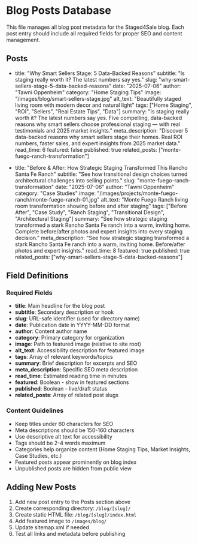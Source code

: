 # Blog Posts Database

This file manages all blog post metadata for the Staged4Sale blog. Each post entry should include all required fields for proper SEO and content management.

## Posts

- title: "Why Smart Sellers Stage: 5 Data-Backed Reasons"
  subtitle: "Is staging really worth it? The latest numbers say yes."
  slug: "why-smart-sellers-stage-5-data-backed-reasons"
  date: "2025-07-06"
  author: "Tawni Oppenheim"
  category: "Home Staging Tips"
  image: "/images/blog/smart-sellers-stage.jpg"
  alt_text: "Beautifully staged living room with modern decor and natural light"
  tags: ["Home Staging", "ROI", "Sellers", "Real Estate Tips", "Data"]
  summary: "Is staging really worth it? The latest numbers say yes. Five compelling, data-backed reasons why smart sellers choose professional staging — with real testimonials and 2025 market insights."
  meta_description: "Discover 5 data-backed reasons why smart sellers stage their homes. Real ROI numbers, faster sales, and expert insights from 2025 market data."
  read_time: 6
  featured: false
  published: true
  related_posts: ["monte-fuego-ranch-transformation"]

- title: "Before & After: How Strategic Staging Transformed This Rancho Santa Fe Ranch"
  subtitle: "See how transitional design choices turned architectural challenges into selling points."
  slug: "monte-fuego-ranch-transformation"
  date: "2025-07-06"
  author: "Tawni Oppenheim"
  category: "Case Studies"
  image: "/images/projects/monte-fuego-ranch/monte-fuego-ranch-01.jpg"
  alt_text: "Monte Fuego Ranch living room transformation showing before and after staging"
  tags: ["Before After", "Case Study", "Ranch Staging", "Transitional Design", "Architectural Staging"]
  summary: "See how strategic staging transformed a stark Rancho Santa Fe ranch into a warm, inviting home. Complete before/after photos and expert insights into every staging decision."
  meta_description: "See how strategic staging transformed a stark Rancho Santa Fe ranch into a warm, inviting home. Before/after photos and expert insights."
  read_time: 8
  featured: true
  published: true
  related_posts: ["why-smart-sellers-stage-5-data-backed-reasons"]

## Field Definitions

### Required Fields
- **title**: Main headline for the blog post
- **subtitle**: Secondary description or hook
- **slug**: URL-safe identifier (used for directory name)
- **date**: Publication date in YYYY-MM-DD format
- **author**: Content author name
- **category**: Primary category for organization
- **image**: Path to featured image (relative to site root)
- **alt_text**: Accessibility description for featured image
- **tags**: Array of relevant keywords/topics
- **summary**: Brief description for excerpts and SEO
- **meta_description**: Specific SEO meta description
- **read_time**: Estimated reading time in minutes
- **featured**: Boolean - show in featured sections
- **published**: Boolean - live/draft status
- **related_posts**: Array of related post slugs

### Content Guidelines
- Keep titles under 60 characters for SEO
- Meta descriptions should be 150-160 characters
- Use descriptive alt text for accessibility
- Tags should be 2-4 words maximum
- Categories help organize content (Home Staging Tips, Market Insights, Case Studies, etc.)
- Featured posts appear prominently on blog index
- Unpublished posts are hidden from public view

## Adding New Posts

1. Add new post entry to the Posts section above
2. Create corresponding directory: `/blog/[slug]/`
3. Create static HTML file: `/blog/[slug]/index.html`
4. Add featured image to `/images/blog/`
5. Update sitemap.xml if needed
6. Test all links and metadata before publishing